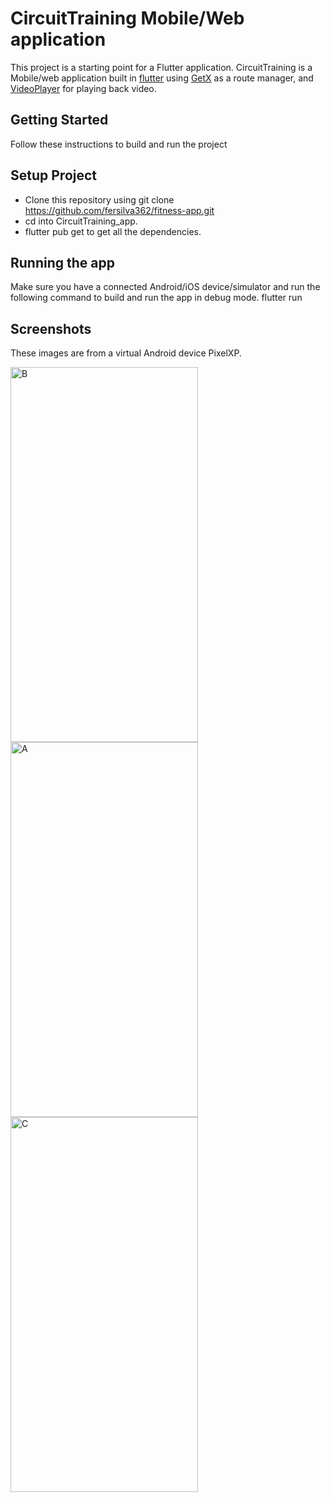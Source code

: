 # CircuitTraining Mobile/Web application

This project is a starting point for a Flutter application. CircuitTraining is a Mobile/web application built in [flutter](https://flutter.dev/?gclid=CjwKCAjw3oqoBhAjEiwA_UaLtjMOM-9oW1E0kgXzdbBEu78dUJy5AziNKSh4F7gr_mlctzlfvtXW6hoCiAcQAvD_BwE&gclsrc=aw.ds) using [GetX](https://pub.dev/packages/get) as a route manager, and [VideoPlayer](https://pub.dev/packages/video_player) for playing back video.

## Getting Started
Follow these instructions to build and run the project

## Setup Project
-	Clone this repository using git clone https://github.com/fersilva362/fitness-app.git 
-	cd into CircuitTraining_app.
-	flutter pub get to get all the dependencies.
  
## Running the app
Make sure you have a connected Android/iOS device/simulator and run the following command to build and run the app in debug mode.
flutter run

## Screenshots 
These images are from a virtual Android device PixelXP.

<img src="https://github.com/fersilva362/fitness-app/assets/78646102/43059b74-e5c6-47ef-a7c9-392cfe175869" alt="B" style="height: 600px; width:300px;"/>


<img src="https://github.com/fersilva362/fitness-app/assets/78646102/53223aa0-03c8-4527-a0ec-684eaba98201" alt="A" style="height: 600px; width:300px;"/>


<img src="https://github.com/fersilva362/fitness-app/assets/78646102/9eddb3a0-2459-4353-a455-35f6f51c5228" alt="C" style="height: 600px; width:300px;"/>





